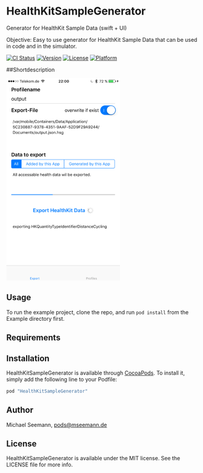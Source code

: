 
# HealthKitSampleGenerator

Generator for HealthKit Sample Data (swift + UI)

Objective: Easy to use generator for HealthKit Sample Data that can be used in code and in the simulator.

[![CI Status](http://img.shields.io/travis/mseemann/healthkit-sample-generator.svg?style=flat)](https://travis-ci.org/mseemann/healthkit-sample-generator)
[![Version](https://img.shields.io/cocoapods/v/healthkit-sample-generator.svg?style=flat)](http://cocoapods.org/pods/healthkit-sample-generator)
[![License](https://img.shields.io/cocoapods/l/healthkit-sample-generator.svg?style=flat)](http://cocoapods.org/pods/healthkit-sample-generator)
[![Platform](https://img.shields.io/cocoapods/p/healthkit-sample-generator.svg?style=flat)](http://cocoapods.org/pods/healthkit-sample-generator)

##Shortdescription

![](screen_export.png?raw=true "Profile export screenshot")

## Usage

To run the example project, clone the repo, and run `pod install` from the Example directory first.

## Requirements

## Installation

HealthKitSampleGenerator is available through [CocoaPods](http://cocoapods.org). To install
it, simply add the following line to your Podfile:

```ruby
pod "HealthKitSampleGenerator"
```

## Author

Michael Seemann, pods@mseemann.de

## License

HealthKitSampleGenerator is available under the MIT license. See the LICENSE file for more info.
